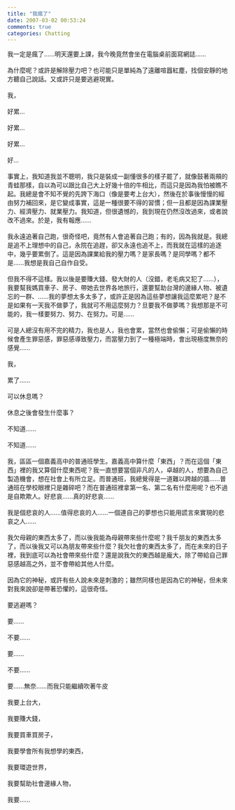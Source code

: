 ```yaml
---
title: "我瘋了"
date: 2007-03-02 00:53:24
comments: true
categories: Chatting
---
```

我一定是瘋了......明天還要上課，我今晚竟然會坐在電腦桌前面寫網誌......<br /><br />為什麼呢？或許是解除壓力吧？也可能只是單純為了遠離喧囂紅塵，找個安靜的地方聽自己說話。又或許只是要逃避現實。<br /><br />我，<br /><br />好累...<br /><br />好累...<br /><br />好累...<br /><br />好...<br /><br />事實上，我知道我並不聰明，我只是裝成一副懂很多的樣子罷了，就像鼓著兩頰的青蛙那樣，自以為可以跟比自己大上好幾十倍的牛相比，而這只是因為我怕被瞧不起。我總是會不知不覺的先誇下海口（像是要考上台大），然後在於事後慢慢的經由努力補回來，是它變成事實，這是一種很要不得的習慣；但一且都是因為課業壓力、經濟壓力、就業壓力。我知道，但很遺憾的，我到現在仍然沒改過來，或者說改不過來。於是，我有報應......<br /><br />我永遠追著自己跑，很奇怪吧，竟然有人會追著自己跑；有的，因為我就是。我總是追不上理想中的自己，永院在追趕，卻又永遠也追不上，而我就在這樣的追逐中，幾乎要累倒了。這是因為課業給我的壓力嗎？是家長嗎？是同學嗎？都不是......我想是我自己自作自受。<br /><br />但我不得不這樣。我以後是要賺大錢、發大財的人（沒錯，老毛病又犯了......），我要幫我媽買車子、房子、帶她去世界各地旅行，還要幫助台灣的邊緣人物、被遺忘的一群、......我的夢想太多太多了，或許正是因為這些夢想讓我這麼累吧？是不是如果有一天我不做夢了，我就可不用這麼努力？旦要我不做夢嗎？我想那是不可能的，我一樣要努力、努力、在努力。可是......<br /><br />可是人總沒有用不完的精力，我也是人，我也會累，當然也會偷懶；可是偷懶的時候會產生罪惡感，罪惡感導致壓力，而當壓力到了一種極端時，會出現極度無奈的感覺......<br /><br />我，<br /><br />累了......<br /><br />可以休息嗎？<br /><br />休息之後會發生什麼事？<br /><br />不知道......<br /><br />不知道......<br /><br />我，區區一個嘉義高中的普通班學生。嘉義高中算什麼「東西」？而在這個「東西」裡的我又算個什麼東西呢？我一直想要當個非凡的人，卓越的人，想要為自己製造機會，想在社會上有所立足。而普通班，我總覺得是一道難以跨越的牆......普通班在學校眼裡只是雜碎吧？而在普通班裡拿第一名、第二名有什麼用呢？也不過是自欺欺人。好悲哀......真的好悲哀......<br /><br />我是個悲哀的人......值得悲哀的人......一個連自己的夢想也只能用謊言來實現的悲哀之人......<br /><br />我欠母親的東西太多了，而以後我能為母親帶來些什麼呢？我千朋友的東西太多了，而以後我又可以為朋友帶來些什麼？我欠社會的東西太多了，而在未來的日子裡，我到底可以為社會帶來些什麼？還是說我欠的東西越是龐大，除了帶給自己罪惡感越高之外，並不會帶給其他人什麼。<br /><br />因為它的神秘，或許有些人說未來是刺激的；雖然同樣也是因為它的神秘，但未來對我來說卻是帶著恐懼的，這很奇怪。<br /><br />要逃避嗎？<br /><br />要......<br /><br />不要......<br /><br />要......<br /><br />不要......<br /><br />要......無奈......而我只能繼續吹著牛皮<br /><br />我要上台大，<br /><br />我要賺大錢，<br /><br />我要買車買房子，<br /><br />我要學會所有我想學的東西，<br /><br />我要環遊世界，<br /><br />我要幫助社會邊緣人物，<br /><br />我要......<br />
